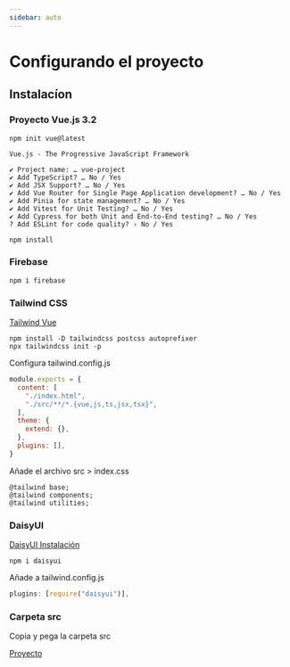 ```yaml
---
sidebar: auto
---
```

# Configurando el proyecto

## Instalacíon

### Proyecto Vue.js 3.2
```
npm init vue@latest
```
```
Vue.js - The Progressive JavaScript Framework

✔ Project name: … vue-project
✔ Add TypeScript? … No / Yes
✔ Add JSX Support? … No / Yes
✔ Add Vue Router for Single Page Application development? … No / Yes
✔ Add Pinia for state management? … No / Yes
✔ Add Vitest for Unit Testing? … No / Yes
✔ Add Cypress for both Unit and End-to-End testing? … No / Yes
? Add ESLint for code quality? › No / Yes
```

```
npm install
```
### Firebase
```
npm i firebase
```
### Tailwind CSS
[Tailwind Vue](https://tailwindcss.com/docs/guides/vite)
```
npm install -D tailwindcss postcss autoprefixer
npx tailwindcss init -p
```
Configura tailwind.config.js
```js
module.exports = {
  content: [
    "./index.html",
    "./src/**/*.{vue,js,ts,jsx,tsx}",
  ],
  theme: {
    extend: {},
  },
  plugins: [],
}
```
Añade el archivo src > index.css
```
@tailwind base;
@tailwind components;
@tailwind utilities;
```
### DaisyUI
[DaisyUI Instalación](https://daisyui.com/docs/install/)
```
npm i daisyui
```
Añade a tailwind.config.js
```js 
plugins: [require("daisyui")],
```
### Carpeta src

Copia y pega la carpeta src

[Proyecto](https://github.com/arduinoes/vue-tienda)

